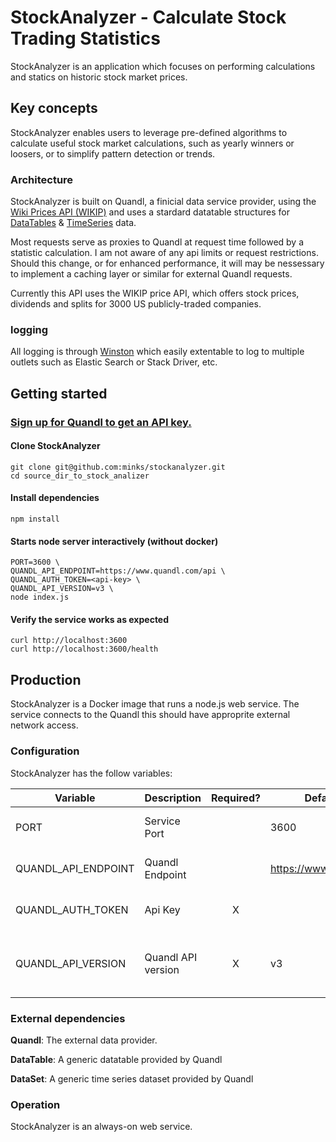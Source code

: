 # StockAnalyzer - Calculate Stock Trading Statistics

StockAnalyzer is an application which focuses on performing calculations and statics on historic stock market prices.

## Key concepts
StockAnalyzer enables users to leverage pre-defined algorithms to calculate useful stock market calculations, such as yearly winners or loosers, or to simplify pattern detection or trends.

### Architecture
StockAnalyzer is built on Quandl, a finicial data service provider, using the [Wiki Prices API (WIKIP)](https://www.quandl.com/databases/WIKIP/documentation/about) and uses a stardard datatable structures for [DataTables](https://docs.quandl.com/docs/tables-1) & [TimeSeries](https://docs.quandl.com/docs/time-series) data.

Most requests serve as proxies to Quandl at request time followed by a statistic calculation. I am not aware of any api limits or request restrictions. Should this change, or for enhanced performance, it will may be nessessary to implement a caching layer or similar for external Quandl requests.

Currently this API uses the WIKIP price API, which offers stock prices, dividends and splits for 3000 US publicly-traded companies.

### logging
All logging is through [Winston](https://github.com/winstonjs/winston) which easily extentable to log to multiple outlets such as Elastic Search or Stack Driver, etc.


## Getting started


### [Sign up for Quandl to get an API key.](https://docs.quandl.com/docs/getting-started#section-getting-an-api-key)

#### Clone StockAnalyzer
```
git clone git@github.com:minks/stockanalyzer.git
cd source_dir_to_stock_analizer
```

#### Install dependencies

```
npm install
```

#### Starts node server interactively (without docker)
```
PORT=3600 \
QUANDL_API_ENDPOINT=https://www.quandl.com/api \
QUANDL_AUTH_TOKEN=<api-key> \
QUANDL_API_VERSION=v3 \
node index.js
```

#### Verify the service works as expected
```
curl http://localhost:3600
curl http://localhost:3600/health
```


## Production
StockAnalyzer is a Docker image that runs a node.js web service. The service connects to the Quandl this should have approprite external network access.


### Configuration
StockAnalyzer has the follow variables:

| Variable | Description | Required? | Default Value | Comments |
| --- | --- | :---: | --- | --- |
| PORT | Service Port |  | 3600 | The port to expose for this API. |
| QUANDL_API_ENDPOINT | Quandl Endpoint | | https://www.quandl.com/api | The Quandl API endpoint. |
| QUANDL_AUTH_TOKEN | Api Key | X | | Should be based on environment |
| QUANDL_API_VERSION | Quandl API version | X | v3 | The version of the Quandl API we will be using |



### External dependencies

**Quandl**: The external data provider.

**DataTable**: A generic datatable provided by Quandl

**DataSet**: A generic time series dataset provided by Quandl

### Operation

StockAnalyzer is an always-on web service.